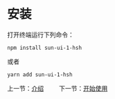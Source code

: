 # 安装

打开终端运行下列命令：

```
npm install sun-ui-1-hsh
```

或者

```
yarn add sun-ui-1-hsh
```

上一节：[介绍](#/doc/intro)&nbsp; &nbsp; &nbsp; &nbsp; &nbsp;下一节：[开始使用](#/doc/get-started)